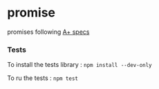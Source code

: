 # promise
promises following [A+ specs](https://promisesaplus.com/)

### Tests
To install the tests library : `npm install --dev-only`

To ru the tests : `npm test`
